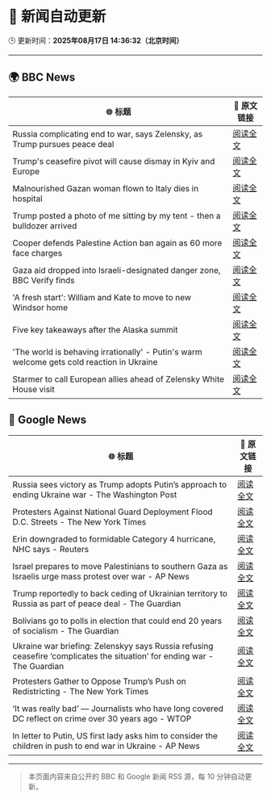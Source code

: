 # 🧠 新闻自动更新

🕒 更新时间：**2025年08月17日 14:36:32（北京时间）**

---

## 🌍 BBC News

| 🌐 标题 | 🔗 原文链接 |
|--------|-------------|
| Russia complicating end to war, says Zelensky, as Trump pursues peace deal | [阅读全文](https://www.bbc.com/news/articles/c04rv2p3936o?at_medium=RSS&at_campaign=rss) |
| Trump's ceasefire pivot will cause dismay in Kyiv and Europe | [阅读全文](https://www.bbc.com/news/articles/clyvd2jpy1no?at_medium=RSS&at_campaign=rss) |
| Malnourished Gazan woman flown to Italy dies in hospital | [阅读全文](https://www.bbc.com/news/articles/ce87n455dvxo?at_medium=RSS&at_campaign=rss) |
| Trump posted a photo of me sitting by my tent - then a bulldozer arrived | [阅读全文](https://www.bbc.com/news/articles/cx2x39d2jxvo?at_medium=RSS&at_campaign=rss) |
| Cooper defends Palestine Action ban again as 60 more face charges | [阅读全文](https://www.bbc.com/news/articles/c4gj93j2r2go?at_medium=RSS&at_campaign=rss) |
| Gaza aid dropped into Israeli-designated danger zone, BBC Verify finds | [阅读全文](https://www.bbc.com/news/videos/cn851l607djo?at_medium=RSS&at_campaign=rss) |
| 'A fresh start': William and Kate to move to new Windsor home | [阅读全文](https://www.bbc.com/news/articles/cpwyk1v0p8yo?at_medium=RSS&at_campaign=rss) |
| Five key takeaways after the Alaska summit | [阅读全文](https://www.bbc.com/news/articles/c4gj9er0x0zo?at_medium=RSS&at_campaign=rss) |
| 'The world is behaving irrationally' - Putin's warm welcome gets cold reaction in Ukraine | [阅读全文](https://www.bbc.com/news/articles/ckg4mj4011lo?at_medium=RSS&at_campaign=rss) |
| Starmer to call European allies ahead of Zelensky White House visit | [阅读全文](https://www.bbc.com/news/articles/c78mve9209ro?at_medium=RSS&at_campaign=rss) |

## 📰 Google News

| 🌐 标题 | 🔗 原文链接 |
|--------|-------------|
| Russia sees victory as Trump adopts Putin’s approach to ending Ukraine war - The Washington Post | [阅读全文](https://news.google.com/rss/articles/CBMijwFBVV95cUxOMUM5Z1ZFSUdBUjVycWl5RjdMRmVaZU83eFkxUGN4MVhxMHo4UjdaVmpaYWFaRDREYVoxTmhkeFZNTFRtb0ZDNUVodmdUQzlzZDRMYVlWZmVpYVhsOFhTeXhfQml3QTMxUG85V0pXcU1aSG5lT0tGTGFEdmlRbFhTdEpUbkNoSG1FNUVrNFdPSQ?oc=5) |
| Protesters Against National Guard Deployment Flood D.C. Streets - The New York Times | [阅读全文](https://news.google.com/rss/articles/CBMikgFBVV95cUxOR0dkWkpjeEhLRlBMQkFPUlNwbGFULVVrTjdpbFU0WUlKYk5nZU9VbjJMYWpXLW9YQ1hOWFRjNDFqOFo3dDR2eFQzN3NodFhNRlVHejNJLUhBalBkdVlBbHlzaUNvRHZtWEZTX2V4RUVzYU84V0t1R1pPaGU4a19oY2EyOGdWM05ReXhTcjRDYkFTZw?oc=5) |
| Erin downgraded to formidable Category 4 hurricane, NHC says - Reuters | [阅读全文](https://news.google.com/rss/articles/CBMiswFBVV95cUxPSENHZHdLTDVGWkJxY2wwUE82Ukp0Ujh3OVJOOHIwTVdVcXlLbUN6azJfUUxLaUlBRE5fdHRqeXNCaTZMT0owcDNTaFpwMEVFYWZiWEFNMXVwWDI4eUlVWDNzQWxwa25EWTVfd2dsSnZSSWdTSHFCaTJaUG5neVhwOFN4dW1ldTJhemExWWNNc2QzdjNva3R2Uk9BTjhBS2lDLTRnSlpEajFXOWYxcFpjNktNQQ?oc=5) |
| Israel prepares to move Palestinians to southern Gaza as Israelis urge mass protest over war - AP News | [阅读全文](https://news.google.com/rss/articles/CBMimgFBVV95cUxPaUpLUWhvb2hDNGl4RWc3RDA3XzFaMXlXekY3WUdlMGFfVTRZSGNwVmpVblVNRW5nQmhVWnFBYjQ3d29ScjNfdGd2aWlJQ19BUVZ6MDhCamZrTV92aGIzMDh1WHNJTzNOak0wU0pUQVNsRy1tMnBGZG9fd0d3NkZkdWNXSERCbkNGc2JLT2VxT19oR282NzFIVmF3?oc=5) |
| Trump reportedly to back ceding of Ukrainian territory to Russia as part of peace deal - The Guardian | [阅读全文](https://news.google.com/rss/articles/CBMikAFBVV95cUxQOGlWQzE3OW00akg5SGVPYWZMYUJrQkd6SkhQSncyYV9MakZmM3QzN3YybkVLQmFuNnRFOUVUampDay1KVkZ5N3NxRDF6ZkQtcUNNbndyejRqbUZWLXJma1FERXEtUTRRVzRpWDNwOE9QajBnaHNvOU1ON3FGLVVaZS1xZ0dpb0U4OVZLbGhGMno?oc=5) |
| Bolivians go to polls in election that could end 20 years of socialism - The Guardian | [阅读全文](https://news.google.com/rss/articles/CBMitwFBVV95cUxPWnJqQ3d3TVdSektLdGNqSWJKTHZmQXBDaVJBSVBZUDJJQnh0bjhIOWdxbXA5V2FZZFQ4ckZ4ektDR1d1VkFMRUxHQ2w1M2x5dWxzNWx3RnZQWGo3Y0R3SV9SN05NVWhvdWYwaHIzVXVRc2ZCQ2szcER1RE9pblF5QTBwMF9xdnlocElISEc0MTRZSzNHTXNhVlNtV290RWdsMThKc3BPQW1LaVdGVEJDdEJ4Y01SYTQ?oc=5) |
| Ukraine war briefing: Zelenskyy says Russia refusing ceasefire ‘complicates the situation’ for ending war - The Guardian | [阅读全文](https://news.google.com/rss/articles/CBMi4gFBVV95cUxOdkNYRDRtY2lPNnhzNDNucWI0X1ZIREZuYW9UeUN6VmI1MlVrU1RqUWFYelJZcGZwa1NNOUxhSTF4eG85X3Zqb2d1Vmw2TXBVdUd4MjRoMUJBQUZNSTRUUWNlY2VmdWxjY3U5OU8xUExwZVVyZ0h2OVpFYmNnOEZlQy01eVVZSThESVZFR1JVMzBEdl9jMjlJSmtNUHY5TU5iel95QmRTdi04QWZod0E5ODNkWEhLWUpGS1BtWlU1dFBqUThPc2ZJNV94VjVfVVVjY0dLY2dSa2hBVlhxWWFIUmp3?oc=5) |
| Protesters Gather to Oppose Trump’s Push on Redistricting - The New York Times | [阅读全文](https://news.google.com/rss/articles/CBMilAFBVV95cUxPc3pFOXNNbW1FM2wtM0FfdTBZX3ByZDFVbWFzcWpJOEl2XzZmemZnd0dsc3lvelN2MUdUS05YVW5aSWtuSkVDMUY5Yko3ODltUDFKSDRDdEpQSm9YZC1Tb0NabF9zQi1LMUdya2RKNXFGaEdxVVZfcHpKa25oOEdmQ1FZTG1ENmJUemFRM1ZNclItblk5?oc=5) |
| ‘It was really bad’ — Journalists who have long covered DC reflect on crime over 30 years ago - WTOP | [阅读全文](https://news.google.com/rss/articles/CBMiugFBVV95cUxNVWo2ZmhFY3NERVcxbm44cEpSNUhNal9fX0JjLTlEQjJ6WDN6QWhtNzBIRUpnVmp0R1VCbEsyVUR3WDBJV1B3dTNic2VBOHpGdVFqUXNlN1RhU2hEYjVtTmpKUmh0UGdHWTBsaTB3QjlMZERoTzhZN2g5UzBtYzY2T0hEaHl4S0RLQ0k0NUZNTEJZWXJ4M3NPZmtXM3FmemVxQTlvdUZVajZydjd0MTI4U0RBWlVITTUwN2c?oc=5) |
| In letter to Putin, US first lady asks him to consider the children in push to end war in Ukraine - AP News | [阅读全文](https://news.google.com/rss/articles/CBMikAFBVV95cUxOakF5RTdiMnVjTGhTeFJtVVY4TndLSWdJdmhsX2l2RUVRN05OdXhMZ19HT2pjNTZLNzVUcXdXcjY0MElubnk5d2xDbzlLNWg1dnNnS21YelBMVnJwUzY2R01TblhVLWxpckxpdnBGZm5rU000YUpKTnlPZ3p6aEZCUER5cGktWjlYWFlibnBTSEI?oc=5) |

---
> 本页面内容来自公开的 BBC 和 Google 新闻 RSS 源，每 10 分钟自动更新。